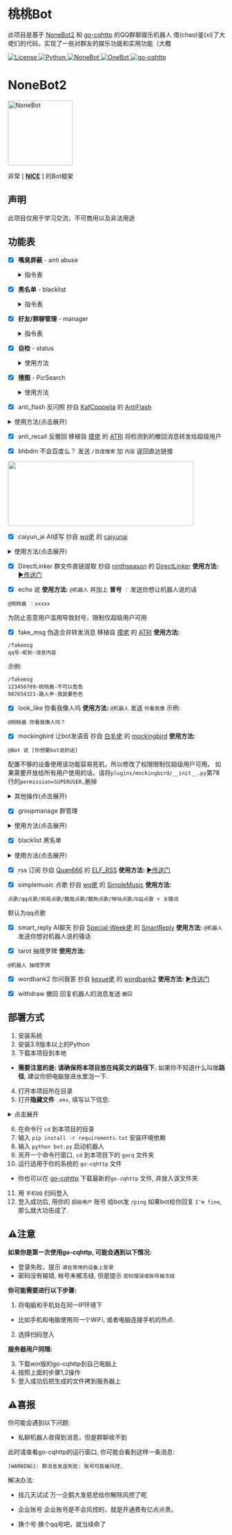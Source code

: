
# 桃桃Bot
此项目是基于 [NoneBot2](https://github.com/nonebot/nonebot2) 和 [go-cqhttp](https://github.com/Mrs4s/go-cqhttp) 的QQ群聊娱乐机器人
借(chao)鉴(xi)了大佬们的代码，实现了一些对群友的娱乐功能和实用功能（大概

<div>

<a href="./LICENSE">
    <img src="https://img.shields.io/github/license/tkgs0/Momoko.svg" alt="License">
</a>
<a href="https://www.python.org">
    <img src="https://img.shields.io/badge/Python-3.9+-blue.svg" alt="Python">
</a>
<a href="https://https://v2.nonebot.dev">
    <img src="https://img.shields.io/badge/NoneBot-2.0.0-red.svg" alt="NoneBot">
</a>
<a href="https://onebot.adapters.nonebot.dev">
    <img src="https://img.shields.io/badge/OneBot-v11-black.svg" alt="OneBot">
</a>
<a href="https://github.com/Mrs4s/go-cqhttp">
    <img src="https://img.shields.io/badge/gocq-1.0.0-blueviolet.svg" alt="go-cqhttp">
</a>

</div>


# NoneBot2

<div>
<a href="https://v2.nonebot.dev">
    <img style="height: 150px;width: 150px;" src="https://camo.githubusercontent.com/0ef71e86056da694c540790aa4a4e314396884d6c4fdb95362a7538b27a1b034/68747470733a2f2f76322e6e6f6e65626f742e6465762f6c6f676f2e706e67" alt="NoneBot">
</a>

非常 [ **[NICE](https://github.com/nonebot/nonebot2)** ] 的Bot框架

</div>


## 声明
此项目仅用于学习交流，不可商用以及非法用途


## 功能表
- [x] **嘴臭屏蔽** - anti abuse

  <details>
    <summary>指令表</summary>

  检测到有用户 `@机器人` 并嘴臭时将其临时屏蔽(bot重启后失效)
  当bot为群管理时会请对方喝昏睡红茶(禁言)

  - 超级用户不受临时屏蔽影响 _~~但是会被昏睡红茶影响~~_
  - 当bot的群权限比超级用户高的时候, 超级用户也有机会品尝昏睡红茶
  - 被bot灌了昏睡红茶的用户不会进临时黑名单
  - 开启 **`对线模式`** 后不会被bot灌昏睡红茶和临时拉黑 (~~因为要对线~~)

  <table> 
    <tr align="center">
      <th> 指令 </th>
      <th> 权限 </th>
      <th> 需要@ </th>
      <th> 范围 </th>
      <th> 说明 </th>
    </tr>
    <tr align="center">
      <td> ^(添加|删除)屏蔽词 xxx </td>
      <td> 主人 </td>
      <td> 否 </td>
      <td> 私聊 | 群聊 </td>
      <td rowspan="2"> 可输入多个,<br>用空格隔开 </td>
    </tr>
    <tr align="center">
      <td> 解除屏蔽 qq </td>
      <td> 主人 </td>
      <td> 否 </td>
      <td> 私聊 | 群聊 </td>
    </tr>
    <tr align="center">
      <td> 查看临时黑名单 </td>
      <td> 主人 </td>
      <td> 否 </td>
      <td> 私聊 | 群聊 </td>
      <td> </td>
    </tr>
    <tr align="center">
      <td> ^(禁用|启用)飞(妈|马|🐴|🐎)令 </td>
      <td> 主人 </td>
      <td> 否 </td>
      <td> 私聊 | 群聊 </td>
      <td> 开启/关闭对线模式 </td>
  </table>

  P.S. `解除屏蔽` 可以解除临时屏蔽, 也可以解除禁言(当然, 需要bot为群管理).

  你说从聊天界面查看屏蔽词库? 噢, 我亲爱的老伙计, 你怕是疯了!

  </details>

- [x] **黑名单** - blacklist

  <details>
    <summary>指令表</summary>

  基于 [A-kirami](https://github.com/A-kirami) 的 [黑白名单](https://github.com/A-kirami/nonebot-plugin-namelist) 魔改(?)的仅黑名单插件

  超级用户不受黑名单影响

  拉黑:
  ```
  拉黑用户 qq qq1 qq2
  拉黑群 qq qq1 qq2
  拉黑所有群
  拉黑所有好友
  ```

  解禁:
  ```
  解禁用户 qq qq1 qq2
  解禁群 qq qq1 qq2
  解禁所有群
  解禁所有好友
  ```

  查看黑名单:
  ```
  查看用户黑名单
  查看群聊黑名单

  重置黑名单
  ```

  群内发送 **`/静默`**, **`/响应`** 可快捷拉黑/解禁当前群聊
  `拉黑/解禁所有` 只对已添加的群/好友生效

  </details>

- [x] **好友/群聊管理** - manager

  <details>
    <summary>指令表</summary>

  ```
  踢出群聊 @qq @qq1 @qq2 ...
  禁言 @qq @qq1 @qq2 ... XX分钟(/小时/天)
  解除禁言 @qq @qq1 @qq2 ...
  我要自闭 XX分钟(/小时/天)
  开启(关闭)全员禁言
  设为(撤销)管理 @qq @qq1 @qq2 ...
  允许(禁止)匿名
  修改名片(头衔) @qq @qq1 @qq2 ... XXXX
  设置群名 XXXX
  申请头衔 XXXX
  撤回   (回复消息发送`撤回`)
  ```

  **以下命令需要前缀 `/`**
  ```
  同意(拒绝)好友 QQ号 备注
  同意(拒绝)拉群 FLAG
  [群聊] 同意(拒绝)入群 FLAG 理由
  (`备注` 和 `理由` 可省略)

  查看好友(群聊)请求
  清空好友(入群/拉群)请求

  好友(拉群)自动同意(拒绝)
  关闭好友(拉群)自动

  [群聊] 入群自动同意(拒绝)
  [群聊] 关闭入群自动

  重置请求自动
  ```

  **以下命令需要 `@机器人`** (私聊不用)
  ```
  设置网名 XXXX
  查找好友(群) qq qq1 qq2 ...
  查看所有好友(群)
  查看单向好友
  退群 qq qq1 qq2 ... (群号不存在时则退出当前群聊)
  删除好友 qq qq1 qq2 ...
  删除单向好友 qq qq1 qq2 ...
  查看群员列表
  设置群头像 [图片]   ⚠该API不稳定!
  ```

  </details>

- [x] **自检** - status

  <details>
    <summary>使用方法</summary>

  移植自 [摸](https://github.com/Kyomotoi) 的 [ATRI](https://github.com/Kyomotoi/ATRI), 改成了限超级用户使用

  发送 `/ping` 测试bot应答
  发送 `/status` 查看bot设备状态

  </details>

- [x] **搜图** - PicSearch

  <details>
    <summary>使用方法</summary>

  抄自 [NekoAria](https://github.com/NekoAria) 的 [YetAnotherPicSearch](https://github.com/NekoAria/YetAnotherPicSearch)
  将原插件的 **搜图** 改为 **搜图#** ，增加了隐蔽性，防止误触（x
  此外请参考原插件 [▶使用方法️️](https://github.com/NekoAria/YetAnotherPicSearch/blob/main/docs/%E4%BD%BF%E7%94%A8%E6%95%99%E7%A8%8B.md)

  </details>




- [x] anti_flash  反闪照
抄自 [KafCoppelia](https://github.com/MinatoAquaCrews) 的 [AntiFlash](https://github.com/MinatoAquaCrews/nonebot_plugin_antiflash)

<details>
  <summary>使用方法(点击展开)</summary>

.
在`.env`内设置：

```python
ANTI_FLASH_ON=true                          # 全局开关
ANTI_FLASH_GROUP=["123456789", "987654321"] # 默认开启的群聊，但可通过指令开关
ANTI_FLASH_PATH="your-path-to-config.json"  # 配置文件路径，默认同插件代码路径
```

`ANTI_FLASH_GROUP`会在每次初始化时写入配置文件，在群组启用反闪照，可通过指令更改。

**修改** 配置文件即读即改，可后台修改。

**功能:**
1. 全局开关**仅超管**配置，不支持指令修改全局开关；
2. 各群聊均配置开关，需**管理员及超管权限**进行修改；

**命令:**
开启/启用/禁用反闪照

</details>


- [x] anti_recall  反撤回
移植自 [摸佬](https://github.com/Kyomotoi) 的 [ATRI](https://github.com/Kyomotoi/ATRI)
将检测到的撤回消息转发给超级用户


- [x] bhbdm  不会百度么？
发送 `/百度搜索` 加 `内容` 返回直达链接
<img style="height: 150px; width: 430px;" src="https://iili.io/6vMyOP.jpg">


- [x] caiyun_ai  AI续写
抄自 [wq佬](https://github.com/MeetWq) 的 [caiyunai](https://github.com/noneplugin/nonebot-plugin-caiyunai)

<details>
  <summary>使用方法(点击展开)</summary>

.
**配置:**

需要在 `.env` 文件中添加彩云小梦apikey：

```
CAIYUNAI_APIKEY=xxx
```

apikey获取：

前往 http://if.caiyunai.com/dream 注册彩云小梦用户；

注册完成后，F12打开开发者工具；

在控制台中输入 `alert(localStorage.cy_dream_user)` ，弹出窗口中的 uid 即为 apikey；

或者进行一次续写，在 Network 中查看 novel_ai 请求，Payload 中的 uid 项即为 apikey。


**使用:**
```
@机器人 续写/彩云小梦 xxx
```

</details>


- [x] DirectLinker  群文件直链提取
抄自 [ninthseason](https://github.com/ninthseason) 的 [DirectLinker](https://github.com/Utmost-Happiness-Planet/nonebot-plugin-directlinker)
**使用方法:** [▶传送门](https://github.com/Utmost-Happiness-Planet/nonebot-plugin-directlinker#%E7%94%A8%E6%B3%95)


- [x] echo  说
**使用方法:**
`@机器人` 并加上 **冒号** `：` 发送你想让机器人说的话
```
@桃桃酱 ：xxxxx
```
为防止恶意用户滥用导致封号，限制仅超级用户可用


- [x] fake_msg  伪造合并转发消息
移植自 [摸佬](https://github.com/Kyomotoi) 的 [ATRI](https://github.com/Kyomotoi/ATRI)
**使用方法:**
```
/fakemsg
qq号-昵称-消息内容
```
示例:
```
/fakemsg
123456789-桃桃酱-不可以色色
987654321-路人甲-我就要色色
```

- [x] look_like  你看我像人吗
**使用方法:**
`@机器人` 发送 `你看我像`
示例:
```
@桃桃酱 你看我像人吗？
```


- [x] mockingbird  让bot发语音
抄自 [白毛佬](https://github.com/AkashiCoin) 的 [mockingbird](https://github.com/AkashiCoin/nonebot_plugin_mockingbird)
**使用方法:**
```
@Bot 说 [你想要bot说的话]
```
配置不够的设备使用该功能容易死机，所以修改了权限限制仅超级用户可用。
如果需要开放给所有用户使用的话，请将`plugins/mockingbird/__init__.py`第78行的`permission=SUPERUSER,`删掉

<details>
  <summary>其他操作(点击展开)</summary>

.
```
显示模型 # 显示出可供修改的模型
# 修改指令
修改模型 [序号]\[模型名称]
重载模型 进行模型重载(并没有什么卵用，或许以后内存泄漏解决会有用？)
调整/修改精度 修改语音合成精度
调整/修改句长 修改语音合成最大句长
更新模型 更新模型列表
```

</details>


- [x] groupmanage 群管理


<details>
  <summary>使用方法(点击展开)</summary>

- 禁言 @qq @qq1 @qq2 X分钟(/小时/天)
- 解除禁言 @qq @qq1 @qq2
- 我要自闭 X分钟
- 开启全员禁言
- 解除全员禁言
- 升为管理 @qq @qq1 @qq2
- 取消管理 @qq @qq1 @qq2
- 修改名片 @qq @qq1 @qq2 XXX
- 修改头衔 @qq @qq1 @qq2 XXX
- 申请头衔 XXX
- 移出群聊 @qq @qq1 @qq2
- @bot 退群 qq qq1 qq2


</details>


- [x] blacklist  黑名单


<details>
  <summary>使用方法(点击展开)</summary>

.

拉黑:
```
拉黑用户 qq qq1 qq2
拉黑群 qq qq1 qq2
拉黑所有群
拉黑所有好友
```

解禁:
```
解禁用户 qq qq1 qq2
解禁群 qq qq1 qq2
解禁所有群
解禁所有好友
```

查看黑名单:
```
查看用户黑名单
查看群聊黑名单

重置黑名单
```
群内发送 **`/静默`**, **`/响应`** 可快捷拉黑/解禁当前群聊
`拉黑/解禁所有` 只对Bot添加的群/好友生效

</details>


- [x] rss  订阅
抄自 [Quan666](https://github.com/Quan666) 的 [ELF_RSS](https://github.com/Quan666/ELF_RSS)
**使用方法:** [▶传送门](https://github.com/Quan666/ELF_RSS/blob/2.0/docs/2.0%20%E4%BD%BF%E7%94%A8%E6%95%99%E7%A8%8B.md)


- [x] simplemusic  点歌
抄自 [wq佬](https://github.com/MeetWq) 的 [SimpleMusic](https://github.com/noneplugin/nonebot-plugin-simplemusic)
**使用方法:**
```
点歌/qq点歌/网易点歌/酷我点歌/酷狗点歌/咪咕点歌/b站点歌 + 关键词
```
默认为qq点歌


- [x] smart_reply  AI聊天
抄自 [Special-Week佬](https://github.com/Special-Week) 的 [SmartReply](https://github.com/Special-Week/nonebot_plugin_smart_reply)
**使用方法:**
`@机器人` 发送你想对机器人说的骚话



- [x] tarot  抽塔罗牌
**使用方法:**
```
@机器人 抽塔罗牌
```


- [x] wordbank2  你问我答
抄自 [kexue佬](https://github.com/kexue-z) 的 [wordbank2](https://github.com/kexue-z/nonebot-plugin-word-bank2)
**使用方法:** [▶传送门](https://github.com/kexue-z/nonebot-plugin-word-bank2#%E5%BC%80%E5%A7%8B%E4%BD%BF%E7%94%A8)


- [x] withdraw  撤回
回复机器人的消息发送 `撤回`


## 部署方式
1. 安装系统
2. 安装3.9版本以上的Python
3. 下载本项目到本地
- **需要注意的是: 请确保将本项目放在纯英文的路径下.**
如果你不知道什么叫做**路径**, 建议你把电脑放进水里泡一下.
4. 打开本项目所在目录
5. 打开**隐藏文件** `.env`, 填写以下信息:

<details>
    <summary>点击展开</summary>

.

```
SUPERUSERS=[""]
```
在引号里填写用于控制bot的超级用户QQ
可填写多个 例如: ["123456","654321"]

```
ANTI_FLASH_GROUP=[""]
```
引号里填写默认开启 反闪照 的群聊, 可留空.
可填写多个 例如: ["123456","654321"]

```
SAUCENAO_API_KEY=""
```
在引号里填写你在 `saucenao.com` 申请到的 `apikey` , 必填, 否则无法正常使用搜图.

```
EXHENTAI_COOKIES=""
```
在引号里填写你的 `exhentai` `cookies` , 可留空.

```
CAIYUNAI_APIKEY=""
```
在引号里填写你的 彩云小梦 `apikey` , 必填, 否则无法正常使用小梦续写功能.


.

</details>

6. 在命令行 `cd` 到本项目的目录
7. 输入 `pip install -r requirements.txt` 安装环境依赖
8. 输入 `python bot.py` 启动机器人
9. 另开一个命令行窗口, `cd` 到本项目下的 `gocq` 文件夹
10. 运行适用于你的系统的 `go-cqhttp` 文件
- 你也可以在 [go-cqhttp](https://github.com/Mrs4s/go-cqhttp/releases) 下载最新的`go-cqhttp` 文件, 并放入该文件夹.
11. 用 `手机QQ` 扫码登入
12. 登入成功后, 用你的 `超级用户` 账号 给bot发 `/ping`
如果bot给你回复 `I'm fine`, 那么就大功告成了.


## ⚠注意
**如果你是第一次使用go-cqhttp, 可能会遇到以下情况:**

- 登录失败，提示 `请在常用的设备上登录`
- 密码没有输错, 帐号未被冻结, 但是提示 `密码错误或账号被冻结`

**你可能需要进行以下步骤:**

1. 将电脑和手机处在同一IP环境下
 - 比如手机和电脑使用同一个WiFi, 或者电脑连接手机的热点.
2. 选择扫码登入

**服务器用户同理:**

3. 下载win版的go-cqhttp到自己电脑上
4. 按照上面的步骤1,2操作
5. 登入成功后把生成的文件拷到服务器上


## ⚠喜报
你可能会遇到以下问题:

- 私聊机器人收得到消息，但是群聊收不到

此时请查看go-cqhttp的运行窗口, 你可能会看到这样一条消息:
```
[WARNING]: 群消息发送失败: 账号可能被风控.
```

解决办法:

- 挂几天试试
万一企鹅大发慈悲给你解除风控了呢

- 企业账号
企业账号是不会风控的，就是开通费有亿点点贵。

- 换个号
换个qq号吧，就当续命了
